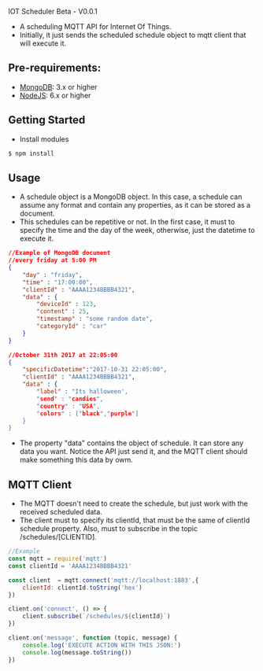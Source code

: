 IOT Scheduler Beta - V0.0.1

- A scheduling MQTT API for Internet Of Things.
- Initially, it just sends the scheduled schedule object to mqtt client that will execute it.

## Pre-requirements:
- [MongoDB](https://www.mongodb.com/): 3.x or higher
- [NodeJS](https://www.nodejs.org/): 6.x or higher

## Getting Started

- Install modules

```sh
$ npm install
```

## Usage

- A schedule object is a MongoDB object. In this case, a schedule can assume any format and contain any properties, as it can be stored as a document.
- This schedules can be repetitive or not. In the first case, it must to specify the time and the day of the week, otherwise, just the datetime to execute it.

```json
//Example of MongoDB document
//every friday at 5:00 PM
{
    "day" : "friday",
    "time" : "17:00:00",
    "clientId" : "AAAA1234BBBB4321",
    "data" : {
        "deviceId" : 123,
        "content" : 25,
        "timestamp" : "some random date",
        "categoryId" : "car"
    }
}

//October 31th 2017 at 22:05:00
{
    "specificDatetime":"2017-10-31 22:05:00",
    "clientId" : "AAAA1234BBBB4321",
    "data" : {
        "label" : "Its halloween',
        "send" : "candies",
        "country" : "USA",
        "colors" : ["black","purple"]
    }
}

```

- The property "data" contains the object of schedule. It can store any data you want. Notice the API just send it, and the MQTT client should make something this data by owm.



## MQTT Client
- The MQTT doesn't need to create the schedule, but just work with the received scheduled data.
- The client must to specify its clientId, that must be the same of clientId schedule property. Also, must to subscribe in the topic /schedules/[CLIENTID].

```js
//Example
const mqtt = require('mqtt')
const clientId = 'AAAA1234BBBB4321'

const client  = mqtt.connect('mqtt://localhost:1883',{
    clientId: clientId.toString('hex')
})

client.on('connect', () => {
    client.subscribe(`/schedules/${clientId}`)
})

client.on('message', function (topic, message) {
    console.log('EXECUTE ACTION WITH THIS JSON:')
    console.log(message.toString())
})

```